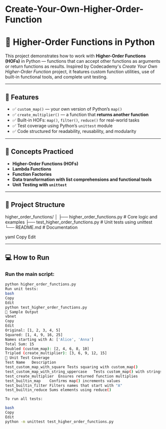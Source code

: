 # Create-Your-Own-Higher-Order-Function
# 🔁 Higher-Order Functions in Python

This project demonstrates how to work with **Higher-Order Functions (HOFs)** in Python — functions that can accept other functions as arguments or return functions as results. Inspired by Codecademy's *Create Your Own Higher-Order Function* project, it features custom function utilities, use of built-in functional tools, and complete unit testing.

---

## 🚀 Features

- ✅ `custom_map()` — your own version of Python’s `map()`
- ✅ `create_multiplier()` — a function that **returns another function**
- ✅ Built-in HOFs: `map()`, `filter()`, `reduce()` for real-world tasks
- ✅ Test coverage using Python’s `unittest` module
- ✅ Code structured for readability, reusability, and modularity

---

## 🧠 Concepts Practiced

- **Higher-Order Functions (HOFs)**
- **Lambda Functions**
- **Function Factories**
- **Data transformation with list comprehensions and functional tools**
- **Unit Testing with `unittest`**

---

## 📁 Project Structure

higher_order_functions/
│
├── higher_order_functions.py # Core logic and examples
├── test_higher_order_functions.py # Unit tests using unittest
└── README.md # Documentation

yaml
Copy
Edit

---

## 💻 How to Run

### Run the main script:
```bash
python higher_order_functions.py
Run unit tests:
bash
Copy
Edit
python test_higher_order_functions.py
🧪 Sample Output
vbnet
Copy
Edit
Original: [1, 2, 3, 4, 5]
Squared: [1, 4, 9, 16, 25]
Names starting with A: ['Alice', 'Anna']
Total Sum: 15
Doubled (custom_map): [2, 4, 6, 8, 10]
Tripled (create_multiplier): [3, 6, 9, 12, 15]
🧪 Unit Test Coverage
Test Name	Description
test_custom_map_with_square	Tests squaring with custom_map()
test_custom_map_with_string_uppercase	Tests custom_map() with strings
test_create_multiplier	Ensures returned function multiplies
test_builtin_map	Confirms map() increments values
test_builtin_filter	Filters names that start with "A"
test_builtin_reduce	Sums elements using reduce()

To run all tests:

bash
Copy
Edit
python -m unittest test_higher_order_functions.py